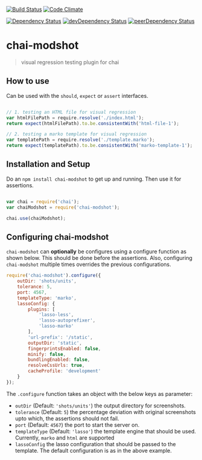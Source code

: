 [![Build Status](https://travis-ci.org/pranavjha/chai-modshot.svg)](https://travis-ci.org/pranavjha/chai-modshot)
[![Code Climate](https://codeclimate.com/github/pranavjha/chai-modshot/badges/gpa.svg)](https://codeclimate.com/github/pranavjha/chai-modshot)

[![Dependency Status](https://david-dm.org/pranavjha/chai-modshot.svg)](https://david-dm.org/pranavjha/chai-modshot)
[![devDependency Status](https://david-dm.org/pranavjha/chai-modshot/dev-status.svg)](https://david-dm.org/pranavjha/chai-modshot#info=devDependencies)
[![peerDependency Status](https://david-dm.org/pranavjha/chai-modshot/peer-status.svg)](https://david-dm.org/pranavjha/chai-modshot#info=peerDependencies)


# chai-modshot

> visual regression testing plugin for chai


## How to use

Can be used with the `should`, `expect` or `assert` interfaces.

``` javascript

// 1. testing an HTML file for visual regression
var htmlFilePath = require.resolve('./index.html');
return expect(htmlFilePath).to.be.consistentWith('html-file-1');

// 2. testing a marko template for visual regression
var templatePath = require.resolve('./template.marko');
return expect(templatePath).to.be.consistentWith('marko-template-1');

```

## Installation and Setup

Do an `npm install chai-modshot` to get up and running. Then use it for assertions.


```javascript

var chai = require('chai');
var chaiModshot = require('chai-modshot');

chai.use(chaiModshot);

```



## Configuring chai-modshot

`chai-modshot` can **optionally** be configures using a configure function as shown below. This should be done before
the assertions. Also, configuring `chai-modshot` multiple times overrides the previous configurations.


```javascript
require('chai-modshot').configure({
    outDir: 'shots/units',
    tolerance: 5,
    port: 4567,
    templateType: 'marko',
    lassoConfig: {
        plugins: [
            'lasso-less',
            'lasso-autoprefixer',
            'lasso-marko'
        ],
        'url-prefix': '/static',
        outputDir: 'static',
        fingerprintsEnabled: false,
        minify: false,
        bundlingEnabled: false,
        resolveCssUrls: true,
        cacheProfile: 'development'
    }
});

```

The `.configure` function takes an object with the below keys as parameter:

 - `outDir` (Default: `'shots/units'`) the output directory for screenshots.
 - `tolerance` (Default: `5`) the percentage deviation with original screenshots upto which, the assertions should not fail.
 - `port` (Default: `4567`) the port to start the server on.
 - `templateType` (Default: `'lasso'`) the template engine that should be used. Currently, `marko` and `html` are supported
 - `lassoConfig` the lasso configuration that should be passed to the template. The default configuration is as in the
   above example.